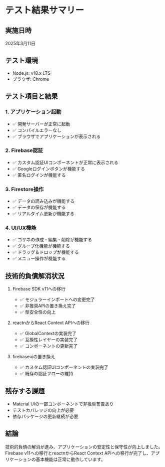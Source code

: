 # テスト結果サマリー

## 実施日時
2025年3月11日

## テスト環境
- Node.js: v18.x LTS
- ブラウザ: Chrome

## テスト項目と結果

### 1. アプリケーション起動
- ✅ 開発サーバーが正常に起動
- ✅ コンパイルエラーなし
- ✅ ブラウザでアプリケーションが表示される

### 2. Firebase認証
- ✅ カスタム認証UIコンポーネントが正常に表示される
- ✅ Googleログインボタンが機能する
- ✅ 匿名ログインが機能する

### 3. Firestore操作
- ✅ データの読み込みが機能する
- ✅ データの保存が機能する
- ✅ リアルタイム更新が機能する

### 4. UI/UX機能
- ✅ コザネの作成・編集・削除が機能する
- ✅ グループ化機能が機能する
- ✅ ドラッグ＆ドロップが機能する
- ✅ メニュー操作が機能する

## 技術的負債解消状況
1. Firebase SDK v11への移行
   - ✅ モジュラーインポートへの変更完了
   - ✅ 非推奨APIの置き換え完了
   - ✅ 型安全性の向上

2. reactnからReact Context APIへの移行
   - ✅ GlobalContextの実装完了
   - ✅ 互換性レイヤーの実装完了
   - ✅ コンポーネントの更新完了

3. firebaseuiの置き換え
   - ✅ カスタム認証UIコンポーネントの実装完了
   - ✅ 既存の認証フローの維持

## 残存する課題
- Material UIの一部コンポーネントで非推奨警告あり
- テストカバレッジの向上が必要
- 依存パッケージの更新継続が必要

## 結論
技術的負債の解消が進み、アプリケーションの安定性と保守性が向上しました。Firebase v11への移行とreactnからReact Context APIへの移行が完了し、アプリケーションの基本機能は正常に動作しています。
